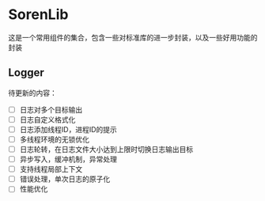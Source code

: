 # SorenLib

这是一个常用组件的集合，包含一些对标准库的进一步封装，以及一些好用功能的封装

## Logger

待更新的内容：
- [ ] 日志对多个目标输出
- [ ] 日志自定义格式化
- [ ] 日志添加线程ID，进程ID的提示
- [ ] 多线程环境的无锁优化
- [ ] 日志轮转，在日志文件大小达到上限时切换日志输出目标
- [ ] 异步写入，缓冲机制，异常处理
- [ ] 支持线程局部上下文
- [ ] 错误处理，单次日志的原子化
- [ ] 性能优化